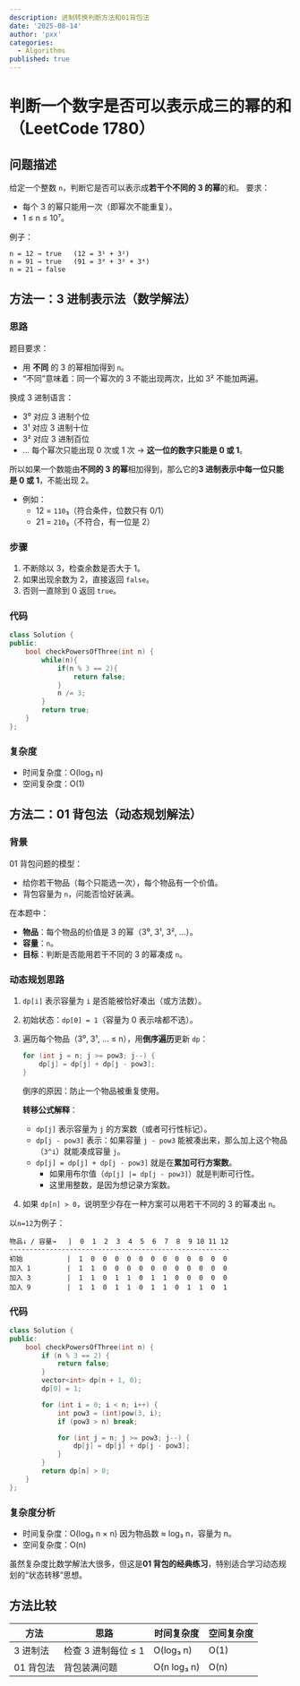 ```yaml
---
description: 进制转换判断方法和01背包法
date: '2025-08-14'
author: 'pxx'
categories:
  - Algorithms
published: true
---
```


# 判断一个数字是否可以表示成三的幂的和（LeetCode 1780）

## 问题描述

给定一个整数 `n`，判断它是否可以表示成**若干个不同的 3 的幂**的和。
 要求：

- 每个 3 的幂只能用一次（即幂次不能重复）。
- 1 ≤ n ≤ 10⁷。

例子：

```
n = 12 → true   (12 = 3¹ + 3²)
n = 91 → true   (91 = 3⁰ + 3² + 3⁴)
n = 21 → false
```

## 方法一：3 进制表示法（数学解法）

### 思路

题目要求：

- 用 **不同** 的 3 的幂相加得到 `n`。
- “不同”意味着：同一个幂次的 3 不能出现两次，比如 3² 不能加两遍。

换成 3 进制语言：

- 3⁰ 对应 3 进制个位
- 3¹ 对应 3 进制十位
- 3² 对应 3 进制百位
- …
   每个幂次只能出现 0 次或 1 次 → **这一位的数字只能是 0 或 1**。

所以如果一个数能由**不同的 3 的幂**相加得到，那么它的**3 进制表示中每一位只能是 0 或 1**，不能出现 2。

- 例如：
  - 12 = `110`₃（符合条件，位数只有 0/1）
  - 21 = `210`₃（不符合，有一位是 2）

### 步骤

1. 不断除以 3，检查余数是否大于 1。
2. 如果出现余数为 2，直接返回 `false`。
3. 否则一直除到 0 返回 `true`。

### 代码

```cpp
class Solution {
public:
    bool checkPowersOfThree(int n) {
		while(n){
			if(n % 3 == 2){
				return false;
			}
			n /= 3;
		}	
		return true;
    }
};

```

### 复杂度

- 时间复杂度：O(log₃ n)
- 空间复杂度：O(1)



## 方法二：01 背包法（动态规划解法）

### 背景

01 背包问题的模型：

- 给你若干物品（每个只能选一次），每个物品有一个价值。
- 背包容量为 `n`，问能否恰好装满。

在本题中：

- **物品**：每个物品的价值是 3 的幂（3⁰, 3¹, 3², …）。
- **容量**：`n`。
- **目标**：判断是否能用若干不同的 3 的幂凑成 `n`。

### 动态规划思路

1. `dp[i]` 表示容量为 `i` 是否能被恰好凑出（或方法数）。

2. 初始状态：`dp[0] = 1`（容量为 0 表示啥都不选）。

3. 遍历每个物品（3⁰, 3¹, … ≤ n），用**倒序遍历**更新 `dp`：

   ```java
   for (int j = n; j >= pow3; j--) {
       dp[j] = dp[j] + dp[j - pow3];
   }
   ```

   倒序的原因：防止一个物品被重复使用。

   **转移公式解释**：

   - `dp[j]` 表示容量为 `j` 的方案数（或者可行性标记）。
   - `dp[j - pow3]` 表示：如果容量 `j - pow3` 能被凑出来，那么加上这个物品（`3^i`）就能凑成容量 `j`。
   - `dp[j] = dp[j] + dp[j - pow3]` 就是在**累加可行方案数**。
     - 如果用布尔值（`dp[j] |= dp[j - pow3]`）就是判断可行性。
     - 这里用整数，是因为想记录方案数。

4. 如果 `dp[n] > 0`，说明至少存在一种方案可以用若干不同的 3 的幂凑出 `n`。

以`n=12`为例子：

```
物品↓ / 容量→   |  0  1  2  3  4  5  6  7  8  9 10 11 12
-------------------------------------------------------
初始           |  1  0  0  0  0  0  0  0  0  0  0  0  0
加入 1         |  1  1  0  0  0  0  0  0  0  0  0  0  0
加入 3         |  1  1  0  1  1  0  1  1  0  0  0  0  0
加入 9         |  1  1  0  1  1  0  1  1  0  1  1  0  1
```



### 代码

```cpp
class Solution {
public:
    bool checkPowersOfThree(int n) {
        if (n % 3 == 2) {
            return false;
        }
        vector<int> dp(n + 1, 0);
        dp[0] = 1;

        for (int i = 0; i < n; i++) {
            int pow3 = (int)pow(3, i);
            if (pow3 > n) break;

            for (int j = n; j >= pow3; j--) {
                dp[j] = dp[j] + dp[j - pow3];
            }
        }
        return dp[n] > 0;
    }
};
```

### 复杂度分析

- 时间复杂度：O(log₃ n × n)
   因为物品数 ≈ log₃ n，容量为 n。
- 空间复杂度：O(n)

虽然复杂度比数学解法大很多，但这是**01 背包的经典练习**，特别适合学习动态规划的“状态转移”思想。

## 方法比较

| 方法      | 思路                | 时间复杂度  | 空间复杂度 |
| --------- | ------------------- | ----------- | ---------- |
| 3 进制法  | 检查 3 进制每位 ≤ 1 | O(log₃ n)   | O(1)       |
| 01 背包法 | 背包装满问题        | O(n log₃ n) | O(n)       |

